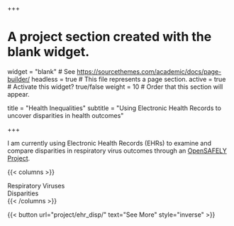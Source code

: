 +++
# A project section created with the blank widget.
widget = "blank"  # See https://sourcethemes.com/academic/docs/page-builder/
headless = true  # This file represents a page section.
active = true # Activate this widget? true/false
weight = 10  # Order that this section will appear.

title = "Health Inequalities"
subtitle = "Using Electronic Health Records to uncover disparities in health outcomes"

+++

I am currently using Electronic Health Records (EHRs) to examine and compare disparities in respiratory virus outcomes through an <a href="https://www.opensafely.org/approved-projects/#project-176">OpenSAFELY Project</a>.

{{< columns >}}
<div class="col-md-6">
    <i class="fas fa-lungs-virus"></i> Respiratory Viruses
</div>
<div class="col-md-6">
    <i class="fas fa-chart-pie"></i> Disparities
</div>
{{< /columns >}}

{{< button url="project/ehr_disp/" text="See More" style="inverse" >}}